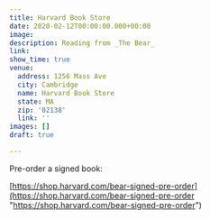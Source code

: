 ```yaml
---
title: Harvard Book Store
date: 2020-02-12T00:00:00.000+00:00
image: 
description: Reading from _The Bear_
link: 
show_time: true
venue:
  address: 1256 Mass Ave
  city: Cambridge
  name: Harvard Book Store
  state: MA
  zip: '02138'
  link: ''
images: []
draft: true

---
```


Pre-order a signed book:

[https://shop.harvard.com/bear-signed-pre-order](https://shop.harvard.com/bear-signed-pre-order "https://shop.harvard.com/bear-signed-pre-order")